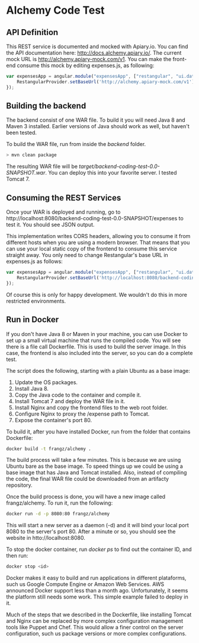 Alchemy Code Test
=================

API Definition
--------------

This REST service is documented and mocked with Apiary.io. You can find the API documentation here: http://docs.alchemy.apiary.io/. The current mock URL is http://alchemy.apiary-mock.com/v1. You can make the front-end consume this mock by editing expenses.js, as following:

```javascript
var expensesApp = angular.module("expensesApp", ["restangular", "ui.date"]).config(function (RestangularProvider) {
	RestangularProvider.setBaseUrl('http://alchemy.apiary-mock.com/v1');
});
```

Building the backend
--------------------

The backend consist of one WAR file. To build it you will need Java 8 and Maven 3 installed. Earlier versions of Java should work as well, but haven't been tested. 

To build the WAR file, run from inside the _backend_ folder.

```bash
> mvn clean package 
```

The resulting WAR file will be *target/backend-coding-test-0.0-SNAPSHOT.war*. You can deploy this into your favorite server. I tested Tomcat 7.


Consuming the REST Services
---------------------------

Once your WAR is deployed and running, go to http://localhost:8080/backend-coding-test-0.0-SNAPSHOT/expenses to test it. You should see JSON output.

This implementation writes CORS headers, allowing you to consume it from different hosts when you are using a modern browser. That means that you can use your local static copy of the frontend to consume this service straight away. You only need to change Restangular's base URL in expenses.js as follows:

```javascript
var expensesApp = angular.module("expensesApp", ["restangular", "ui.date"]).config(function (RestangularProvider) {
	RestangularProvider.setBaseUrl('http://localhost:8080/backend-coding-test-0.0-SNAPSHOT');
});
```

Of course this is only for happy development. We wouldn't do this in more restricted environments.


Run in Docker
-------------

If you don't have Java 8 or Maven in your machine, you can use Docker to set up a small virtual machine that runs the compiled code. You will see there is a file call Dockerfile. This is used to build the server image. In this case, the frontend is also included into the server, so you can do a complete test.

The script does the following, starting with a plain Ubuntu as a base image:

1. Update the OS packages.
2. Install Java 8.
3. Copy the Java code to the container and compile it.
4. Install Tomcat 7 and deploy the WAR file in it.
5. Install Nginx and copy the frontend files to the web root folder.
7. Configure Nginx to proxy the /expense path to Tomcat.
8. Expose the container's port 80.

To build it, after you have installed Docker, run from the folder that contains Dockerfile:

```bash
docker build -t frangz/alchemy .
```

The build process will take a few minutes. This is because we are using Ubuntu bare as the base image. To speed things up we could be using a base image that has Java and Tomcat installed. Also, instead of compiling the code, the final WAR file could be downloaded from an artifacty repository.

Once the build process is done, you will have a new image called frangz/alchemy. To run it, run the following:

```bash
docker run -d -p 8080:80 frangz/alchemy
```

This will start a new server as a daemon (-d) and it will bind your local port 8080 to the server's port 80. After a minute or so, you should see the website in htto://localhost:8080.

To stop the docker container, run *docker ps* to find out the container ID, and then run:
```bash
docker stop <id>
```

Docker makes it easy to build and run applications in different plataforms, such us Google Compute Engine or Amazon Web Services. AWS announced Docker support less than a month ago. Unfortunately, it seems the platform still needs some work. This simple example failed to deploy in it.

Much of the steps that we described in the Dockerfile, like installing Tomcat and Nginx can be replaced by more complex configuration management tools like Puppet and Chef. This would allow a finer control on the server configuration, such us package versions or more complex configurations.